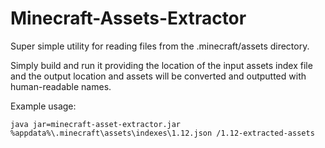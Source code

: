 # Minecraft-Assets-Extractor
Super simple utility for reading files from the .minecraft/assets directory.

Simply build and run it providing the location of the input assets index file and the output location and assets will be converted and outputted with human-readable names.


Example usage:

`java jar=minecraft-asset-extractor.jar %appdata%\.minecraft\assets\indexes\1.12.json /1.12-extracted-assets`
